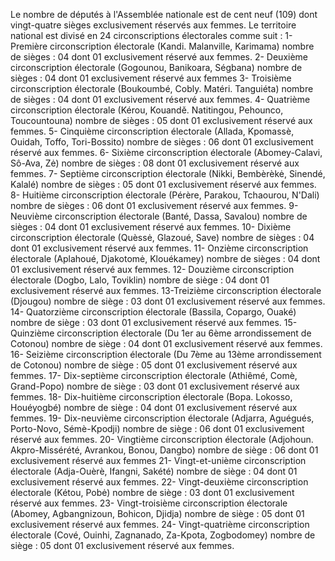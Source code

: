 Le nombre de députés à l'Assemblée nationale est de cent neuf (109) dont vingt-quatre sièges exclusivement réservés aux femmes.
Le territoire national est divisé en 24 circonscriptions électorales comme suit :
1- Première circonscription électorale (Kandi. Malanville, Karimama) nombre de sièges : 04 dont 01 exclusivement réservé aux femmes.
2- Deuxième circonscription électorale (Gogounou, Banikoara, Ségbana) nombre de sièges : 04 dont 01 exclusivement réservé aux femmes
3- Troisième circonscription électorale (Boukoumbé, Cobly. Matéri. Tanguiéta) nombre de sièges : 04 dont 01 exclusivement réservé aux femmes.
4- Quatrième circonscription électorale (Kérou, Kouandě. Natitingou, Pehounco, Toucountouna) nombre de sièges : 05 dont 01 exclusivement réservé aux femmes.
5- Cinquième circonscription électorale (Allada, Kpomassè, Ouidah, Toffo, Tori-Bossito) nombre de sièges : 06 dont 01 exclusivement réservé aux femmes.
6- Sixième circonscription électorale (Abomey-Calavi, Sô-Ava, Zė) nombre de sièges : 08 dont 01 exclusivement réservé aux femmes.
7- Septième circonscription électorale (Nikki, Bembèrèkė, Sinendé, Kalalé) nombre de sièges : 05 dont 01 exclusivement réservé aux femmes.
8- Huitième circonscription électorale (Pérère, Parakou, Tchaourou, N'Dali) nombre de sièges : 06 dont 01 exclusivement réservé aux femmes.
9- Neuvième circonscription électorale (Banté, Dassa, Savalou) nombre de sièges : 04 dont 01 exclusivement réservé aux femmes.
10- Dixième circonscription électorale (Quèssė, Glazoué, Save) nombre de sièges : 04 dont 01 exclusivement réservé aux femmes.
11- Onzième circonscription électorale (Aplahoué, Djakotomė, Klouékamey) nombre de sièges : 04 dont 01 exclusivement réservé aux femmes.
12- Douzième circonscription électorale (Dogbo, Lalo, Toviklin) nombre de siège : 04 dont 01 exclusivement réservé aux femmes.
13-Treizième circonscription électorale (Djougou) nombre de siège : 03 dont 01 exclusivement réservé aux femmes.
14- Quatorzième circonscription électorale (Bassila, Copargo, Ouaké) nombre de siège : 03 dont 01 exclusivement réservé aux femmes.
15- Quinzième circonscription électorale (Du 1er au 6ème arrondissement de Cotonou) nombre de siège : 04 dont 01 exclusivement réservé aux femmes.
16- Seizième circonscription électorale (Du 7ème au 13ème arrondissement de Cotonou) nombre de siège : 05 dont 01 exclusivement réservé aux femmes.
17- Dix-septième circonscription électorale (Athiêmé, Comè, Grand-Popo) nombre de siège : 03 dont 01 exclusivement réservé aux femmes.
18- Dix-huitième circonscription électorale (Bopa. Lokosso, Houéyogbé) nombre de siège : 04 dont 01 exclusivement réservé aux femmes.
19- Dix-neuvième circonscription électorale (Adjarra, Aguégués, Porto-Novo, Sémè-Kpodji) nombre de siège : 06 dont 01 exclusivement réservé aux femmes.
20- Vingtième circonscription électorale (Adjohoun. Akpro-Missérété, Avrankou, Bonou, Dangbo) nombre de siège : 06 dont 01 exclusivement réservé aux femmes
21- Vingt-et-unième circonscription électorale (Adja-Ouèrè, Ifangni, Sakété) nombre de siège : 04 dont 01 exclusivement réservé aux femmes.
22- Vingt-deuxième circonscription électorale (Kétou, Pobė) nombre de siège : 03 dont 01 exclusivement réservé aux femmes.
23- Vingt-troisième circonscription électorale (Abomey, Agbangnizoun, Bohicon, Djidja) nombre de siège : 05 dont 01 exclusivement réservé aux femmes.
24- Vingt-quatrième circonscription électorale (Cové, Ouinhi, Zagnanado, Za-Kpota, Zogbodomey) nombre de siège : 05 dont 01 exclusivement réservé aux femmes.